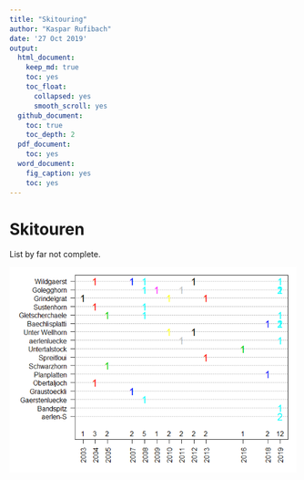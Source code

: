 ```yaml
---
title: "Skitouring"
author: "Kaspar Rufibach"
date: '27 Oct 2019'
output:
  html_document:
    keep_md: true
    toc: yes
    toc_float:
      collapsed: yes
      smooth_scroll: yes
  github_document: 
    toc: true
    toc_depth: 2
  pdf_document:
    toc: yes
  word_document:
    fig_caption: yes
    toc: yes
---
```




# Skitouren

List by far not complete.






<img src="3_winter_files/figure-html/unnamed-chunk-2-1.png" style="display: block; margin: auto;" />
